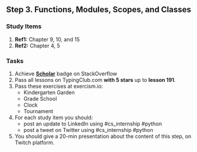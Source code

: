 ## Step 3. Functions, Modules, Scopes, and Classes

### Study Items
  1. **Ref1:** Chapter 9, 10, and 15
  2. **Ref2:** Chapter 4, 5
### Tasks

 1. Achieve [**Scholar**](https://stackoverflow.com/help/badges/10/scholar) badge on StackOverflow
 2. Pass all lessons on TypingClub.com **with 5 stars** up to **lesson 191**.
 3. Pass these exercises at exercism.io:
    - Kindergarten Garden
    - Grade School
    - Clock
    - Tournament
 4. For each study item you should:  
     - post an update to LinkedIn using #cs_internship #python  
     - post a tweet on Twitter using #cs_internship #python
 5. You should give a 20-min presentation about the content of this step, on Twitch platform.
